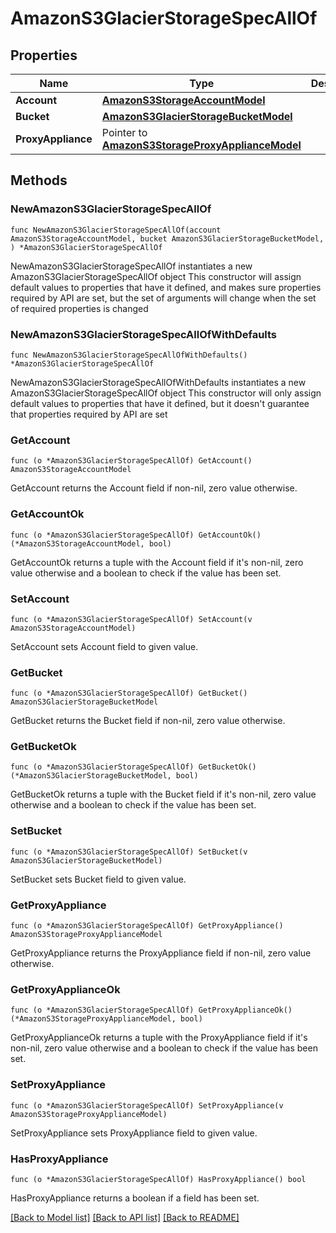 # AmazonS3GlacierStorageSpecAllOf

## Properties

Name | Type | Description | Notes
------------ | ------------- | ------------- | -------------
**Account** | [**AmazonS3StorageAccountModel**](AmazonS3StorageAccountModel.md) |  | 
**Bucket** | [**AmazonS3GlacierStorageBucketModel**](AmazonS3GlacierStorageBucketModel.md) |  | 
**ProxyAppliance** | Pointer to [**AmazonS3StorageProxyApplianceModel**](AmazonS3StorageProxyApplianceModel.md) |  | [optional] 

## Methods

### NewAmazonS3GlacierStorageSpecAllOf

`func NewAmazonS3GlacierStorageSpecAllOf(account AmazonS3StorageAccountModel, bucket AmazonS3GlacierStorageBucketModel, ) *AmazonS3GlacierStorageSpecAllOf`

NewAmazonS3GlacierStorageSpecAllOf instantiates a new AmazonS3GlacierStorageSpecAllOf object
This constructor will assign default values to properties that have it defined,
and makes sure properties required by API are set, but the set of arguments
will change when the set of required properties is changed

### NewAmazonS3GlacierStorageSpecAllOfWithDefaults

`func NewAmazonS3GlacierStorageSpecAllOfWithDefaults() *AmazonS3GlacierStorageSpecAllOf`

NewAmazonS3GlacierStorageSpecAllOfWithDefaults instantiates a new AmazonS3GlacierStorageSpecAllOf object
This constructor will only assign default values to properties that have it defined,
but it doesn't guarantee that properties required by API are set

### GetAccount

`func (o *AmazonS3GlacierStorageSpecAllOf) GetAccount() AmazonS3StorageAccountModel`

GetAccount returns the Account field if non-nil, zero value otherwise.

### GetAccountOk

`func (o *AmazonS3GlacierStorageSpecAllOf) GetAccountOk() (*AmazonS3StorageAccountModel, bool)`

GetAccountOk returns a tuple with the Account field if it's non-nil, zero value otherwise
and a boolean to check if the value has been set.

### SetAccount

`func (o *AmazonS3GlacierStorageSpecAllOf) SetAccount(v AmazonS3StorageAccountModel)`

SetAccount sets Account field to given value.


### GetBucket

`func (o *AmazonS3GlacierStorageSpecAllOf) GetBucket() AmazonS3GlacierStorageBucketModel`

GetBucket returns the Bucket field if non-nil, zero value otherwise.

### GetBucketOk

`func (o *AmazonS3GlacierStorageSpecAllOf) GetBucketOk() (*AmazonS3GlacierStorageBucketModel, bool)`

GetBucketOk returns a tuple with the Bucket field if it's non-nil, zero value otherwise
and a boolean to check if the value has been set.

### SetBucket

`func (o *AmazonS3GlacierStorageSpecAllOf) SetBucket(v AmazonS3GlacierStorageBucketModel)`

SetBucket sets Bucket field to given value.


### GetProxyAppliance

`func (o *AmazonS3GlacierStorageSpecAllOf) GetProxyAppliance() AmazonS3StorageProxyApplianceModel`

GetProxyAppliance returns the ProxyAppliance field if non-nil, zero value otherwise.

### GetProxyApplianceOk

`func (o *AmazonS3GlacierStorageSpecAllOf) GetProxyApplianceOk() (*AmazonS3StorageProxyApplianceModel, bool)`

GetProxyApplianceOk returns a tuple with the ProxyAppliance field if it's non-nil, zero value otherwise
and a boolean to check if the value has been set.

### SetProxyAppliance

`func (o *AmazonS3GlacierStorageSpecAllOf) SetProxyAppliance(v AmazonS3StorageProxyApplianceModel)`

SetProxyAppliance sets ProxyAppliance field to given value.

### HasProxyAppliance

`func (o *AmazonS3GlacierStorageSpecAllOf) HasProxyAppliance() bool`

HasProxyAppliance returns a boolean if a field has been set.


[[Back to Model list]](../README.md#documentation-for-models) [[Back to API list]](../README.md#documentation-for-api-endpoints) [[Back to README]](../README.md)


